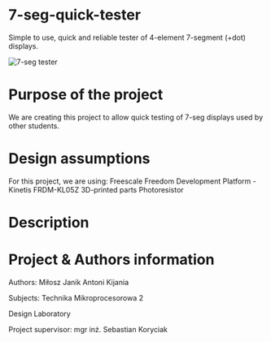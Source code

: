 # 7-seg-quick-tester
Simple to use, quick and reliable tester of 4-element 7-segment (+dot) displays. 

![7-seg tester](https://user-images.githubusercontent.com/56133177/141514110-65254f97-5493-4d6b-aed9-412a37e86cd4.png)

# Purpose of the project
We are creating this project to allow quick testing of 7-seg displays used by other students.

# Design assumptions
For this project, we are using: 
Freescale Freedom Development Platform - Kinetis FRDM-KL05Z
3D-printed parts
Photoresistor

# Description

# Project & Authors information

Authors:
Miłosz Janik
Antoni Kijania

Subjects:
Technika Mikroprocesorowa 2

Design Laboratory

Project supervisor:
mgr inż. Sebastian Koryciak
